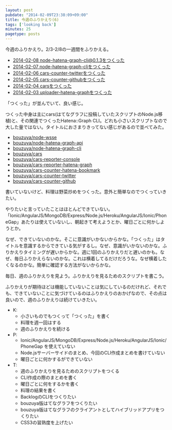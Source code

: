 ```yaml
---
layout: post
pubdate: "2014-02-09T23:38:09+09:00"
title: 今週のふりかえり(6)
tags: ['looking back']
minutes: 25
pagetype: posts
---
```

今週のふりかえり。2/3-2/8の一週間をふりかえる。

- [2014-02-08 node-hatena-graph-cli@0.1.3をつくった](http://blog.bouzuya.net/2014/02/08/diary/)
- [2014-02-07 node-hatena-graph-cliをつくった](http://blog.bouzuya.net/2014/02/07/diary/)
- [2014-02-06 cars-counter-twitterをつくった](http://blog.bouzuya.net/2014/02/06/diary/)
- [2014-02-05 cars-counter-githubをつくった](http://blog.bouzuya.net/2014/02/05/diary/)
- [2014-02-04 carsをつくった](http://blog.bouzuya.net/2014/02/04/diary/)
- [2014-02-03 uploader-hatena-graphをつくった](http://blog.bouzuya.net/2014/02/03/diary/)

「つくった」が並んでいて、良い感じ。

つくった中身は主にcars(はてなグラフに投稿していたスクリプトのNode.js移植)と、その関連でつくったHatena::Graph CLI。どれも小さいスクリプトなので大した量ではない。タイトルにおさまりきってない感じがあるので並べてみた。

- [bouzuya/node-wsse][]
- [bouzuya/node-hatena-graph-api][]
- [bouzuya/node-hatena-graph-cli][]
- [bouzuya/cars][]
- [bouzuya/cars-reporter-console][]
- [bouzuya/cars-reporter-hatena-graph][]
- [bouzuya/cars-counter-hatena-bookmark][]
- [bouzuya/cars-counter-twitter][]
- [bouzuya/cars-counter-github][]

書いていないけど、料理は野菜炒めをつくった。意外と簡単なのでつくっていきたい。

やりたいと言っていたことはほとんどできていない。「Ionic/AngularJS/MongoDB/Express/Node.js/Heroku/AngularJS/Ionic/PhoneGap」あたりは使えていないし、朝起きて考えようとか、曜日ごとに何かしようとか。

なぜ、できていないのかな。そこに意識がいかないからかな。「つくった」はタイトルを意識するからできている気がするし。なぜ、意識がいかないのかな。ふりかえりタイミングが遅いからかな。週に1回のふりかえりだと遅いのかも。なぜ、毎日ふりかえらないのかな。これは横着してるだけだろうな。なぜ横着したくなるのかな。簡単に確認する方法がないからかな。

毎日、週のふりかえりを見よう。ふりかえりを見るためのスクリプトを書こう。

ふりかえりが期待ほどは機能していないことは気にしているのだけれど、それでも、できていないことに気づけているのはふりかえりのおかげなので、その点は良いので、週のふりかえりは続けていきたい。

- K:
  - 小さいものでもつくって「つくった」を書く
  - 料理を週一回はする
  - 週のふりかえりを続ける
- P:
  - Ionic/AngularJS/MongoDB/Express/Node.js/Heroku/AngularJS/Ionic/PhoneGap を使えていない
  - Node.jsサーバーサイドのまとめ、今回のCLI作成まとめを書けていない
  - 曜日ごとに何かするができていない
- T:
  - 週のふりかえりを見るためのスクリプトをつくる
  - CLI作成の際のまとめを書く
  - 曜日ごとに何をするかを書く
  - 料理の結果を書く
  - BacklogのCLIをつくりたい
  - bouzuya版はてなグラフをつくりたい
  - bouzuya版はてなグラフのクライアントとしてハイブリッドアプリをつくりたい
  - CSS3の習熟度を上げたい

[bouzuya/node-wsse]: https://github.com/bouzuya/node-wsse
[bouzuya/node-hatena-graph-api]: https://github.com/bouzuya/node-hatena-graph-api
[bouzuya/node-hatena-graph-cli]: https://github.com/bouzuya/node-hatena-graph-cli
[bouzuya/cars]: https://github.com/bouzuya/cars
[bouzuya/cars-reporter-console]: https://github.com/bouzuya/cars-reporter-console
[bouzuya/cars-reporter-hatena-graph]: https://github.com/bouzuya/cars-reporter-hatena-graph
[bouzuya/cars-counter-hatena-bookmark]: https://github.com/bouzuya/cars-counter-hatena-bookmark
[bouzuya/cars-counter-twitter]: https://github.com/bouzuya/cars-counter-twitter
[bouzuya/cars-counter-github]: https://github.com/bouzuya/cars-counter-github

